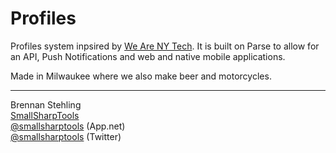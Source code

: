 Profiles
========

Profiles system inpsired by [We Are NY Tech](http://wearenytech.com/). It is built
on Parse to allow for an API, Push Notifications and web and native mobile applications.

Made in Milwaukee where we also make beer and motorcycles.

------

Brennan Stehling  
[SmallSharpTools](http://www.smallsharptools.com/)  
[@smallsharptools](https://alpha.app.net/smallsharptools) (App.net)  
[@smallsharptools](https://twitter.com/smallsharptools) (Twitter)  

